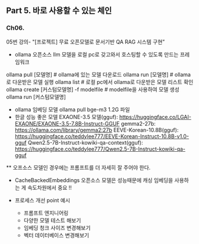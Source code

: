 ## Part 5.  바로 사용할 수 있는 체인

### Ch06.

 05번 강의-  "[프로젝트] 무료 오픈모델로 문서기반 QA RAG 시스템 구현”

- ollama
오픈소스 llm 모델을 로컬 pc로 갖고와서 호스팅할 수 있도록 만드는 프레임워크

ollama pull [모델명] # ollama에 있는 모델 다운로드
ollama run [모델명] # ollama로 다운받은 모델 실행
ollama list # 로컬 pc에서 ollama로 다운받은 모델 리스트 확인
ollama create [커스텀모델명] -f modelfile # modelfile을 사용하여 모델 생성
ollama run [커스텀모델명]

- ollama 임베딩 모델
ollama pull bge-m3
1.2G 파일
- 한글 성능 좋은 모델
EXAONE-3.5 모델(gguf): https://huggingface.co/LGAI-EXAONE/EXAONE-3.5-7.8B-Instruct-GGUF
gemma2-27b: https://ollama.com/library/gemma2:27b
EEVE-Korean-10.8B(gguf): https://huggingface.co/teddylee777/EEVE-Korean-Instruct-10.8B-v1.0-gguf
Qwen2.5-7B-Instruct-kowiki-qa-context(gguf): https://huggingface.co/teddylee777/Qwen2.5-7B-Instruct-kowiki-qa-gguf

** 오프소스 모델인 경우에는 프롬프트를 더 자세히 잘 주어야 한다.

- CacheBackedEmbeddings
오픈소스 모델은 성능때문에 캐싱 임베딩을 사용하는 게 속도차원에서 중요 !!

- 프로세스 개선 point 예시
    - 프롬프트 엔지니어링
    - 다양한 모델 테스트 해보기
    - 임베딩 청크 사이즈 변경해보기
    - 벡터 데이터베이스 변경해보기
